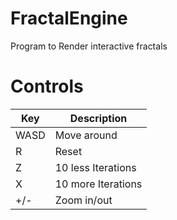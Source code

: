 # FractalEngine

Program to Render interactive fractals

# Controls

| Key  | Description        |
|------|--------------------|
| WASD | Move around        |
| R    | Reset              |
| Z    | 10 less Iterations |
| X    | 10 more Iterations |
| +/-  | Zoom in/out        |

